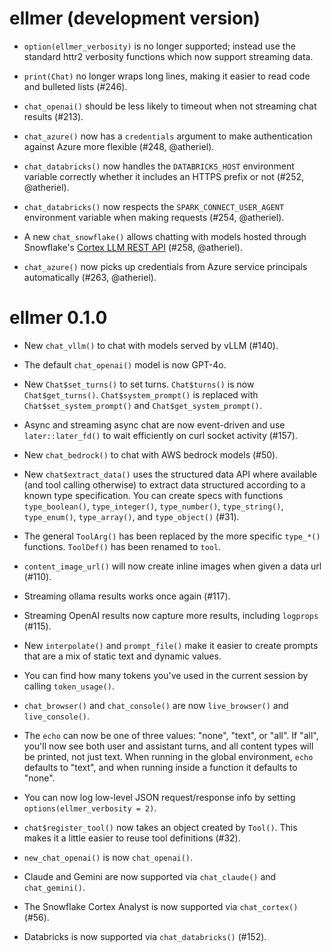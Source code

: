 # ellmer (development version)

* `option(ellmer_verbosity)` is no longer supported; instead use the standard httr2 verbosity functions which now support streaming data.

* `print(Chat)` no longer wraps long lines, making it easier to read code and bulleted lists (#246).

* `chat_openai()` should be less likely to timeout when not streaming chat results (#213).

* `chat_azure()` now has a `credentials` argument to make authentication against
  Azure more flexible (#248, @atheriel).

* `chat_databricks()` now handles the `DATABRICKS_HOST` environment variable
  correctly whether it includes an HTTPS prefix or not (#252, @atheriel).

* `chat_databricks()` now respects the `SPARK_CONNECT_USER_AGENT` environment
  variable when making requests (#254, @atheriel).

* A new `chat_snowflake()` allows chatting with models hosted through
  Snowflake's [Cortex LLM REST
  API](https://docs.snowflake.com/en/user-guide/snowflake-cortex/cortex-llm-rest-api)
  (#258, @atheriel).

* `chat_azure()` now picks up credentials from Azure service principals
  automatically (#263, @atheriel).

# ellmer 0.1.0

* New `chat_vllm()` to chat with models served by vLLM (#140).

* The default `chat_openai()` model is now GPT-4o.

* New `Chat$set_turns()` to set turns. `Chat$turns()` is now `Chat$get_turns()`. `Chat$system_prompt()` is replaced with `Chat$set_system_prompt()` and `Chat$get_system_prompt()`.

* Async and streaming async chat are now event-driven and use `later::later_fd()` to wait efficiently on curl socket activity (#157).

* New `chat_bedrock()` to chat with AWS bedrock models (#50).

* New `chat$extract_data()` uses the structured data API where available (and tool calling otherwise) to extract data structured according to a known type specification. You can create specs with functions `type_boolean()`, `type_integer()`, `type_number()`, `type_string()`, `type_enum()`, `type_array()`, and `type_object()` (#31).

* The general `ToolArg()` has been replaced by the more specific `type_*()` functions. `ToolDef()` has been renamed to `tool`.

* `content_image_url()` will now create inline images when given a data url (#110).

* Streaming ollama results works once again (#117).

* Streaming OpenAI results now capture more results, including `logprops` (#115).

* New `interpolate()` and `prompt_file()` make it easier to create prompts that are a mix of static text and dynamic values.

* You can find how many tokens you've used in the current session by calling `token_usage()`.

* `chat_browser()` and `chat_console()` are now `live_browser()` and `live_console()`.

* The `echo` can now be one of three values: "none", "text", or "all". If "all", you'll now see both user and assistant turns, and all content types will be printed, not just text. When running in the global environment, `echo` defaults to "text", and when running inside a function it defaults to "none".

* You can now log low-level JSON request/response info by setting `options(ellmer_verbosity = 2)`.

* `chat$register_tool()` now takes an object created by `Tool()`. This makes it a little easier to reuse tool definitions (#32).

* `new_chat_openai()` is now `chat_openai()`.

* Claude and Gemini are now supported via `chat_claude()` and `chat_gemini()`.

* The Snowflake Cortex Analyst is now supported via `chat_cortex()` (#56).

* Databricks is now supported via `chat_databricks()` (#152).
